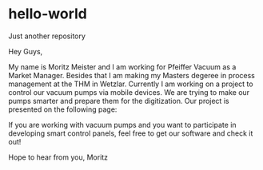 # hello-world
Just another repository

Hey Guys,

My name is Moritz Meister and I am working for Pfeiffer Vacuum as a Market Manager. Besides that I am making my Masters degeree in process management at the THM in Wetzlar. Currently I am working on a project to control our vacuum pumps via mobile devices. We are trying to make our pumps smarter and prepare them for the digitization. Our project is presented on the following page: 

If you are working with vacuum pumps and you want to participate in developing smart control panels, feel free to get our software and check it out!

Hope to hear from you,
Moritz
